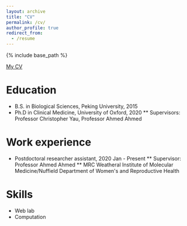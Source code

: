 ```yaml
---
layout: archive
title: "CV"
permalink: /cv/
author_profile: true
redirect_from:
  - /resume
---
```


{% include base_path %}

[My CV](http://zhiyhu.github.io/files/Zhiyuan_CV.pdf)

Education
======
* B.S. in Biological Sciences, Peking University, 2015
* Ph.D in Clinical Medicine, University of Oxford, 2020
  ** Supervisors: Professor Christopher Yau, Professor Ahmed Ahmed

Work experience
======
* Postdoctoral researcher assistant, 2020 Jan - Present
  ** Supervisor: Professor Ahmed Ahmed
  ** MRC Weatheral Institute of Molecular Medicine/Nuffield Department of Women's and Reproductive Health
  
Skills
======
* Web lab
* Computation


  
